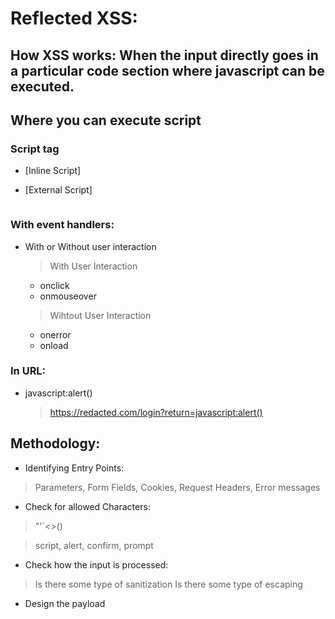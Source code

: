 
# Reflected XSS:

## How XSS works: When the input directly goes in a particular code section where javascript can be executed.

## Where you can execute script

### Script tag

* [Inline Script] <code> <script>alert()</script> </code>

* [External Script] <code> <script src=https://myserver.com/jsthegreat.js></script> </code>

### With event handlers:

* With or Without user interaction
  
   > With User Interaction
   * onclick
   * onmouseover

   > Wihtout User Interaction
   * onerror 
   * onload
 
### In URL:

* javascript:alert()
  > https://redacted.com/login?return=javascript:alert()

## Methodology:

* Identifying Entry Points:

> Parameters, Form Fields, Cookies, Request Headers, Error messages

* Check for allowed Characters:

> "'`<>()

> script, alert, confirm, prompt

* Check how the input is processed:

> Is there some type of sanitization
> Is there some type of escaping

* Design the payload
  

